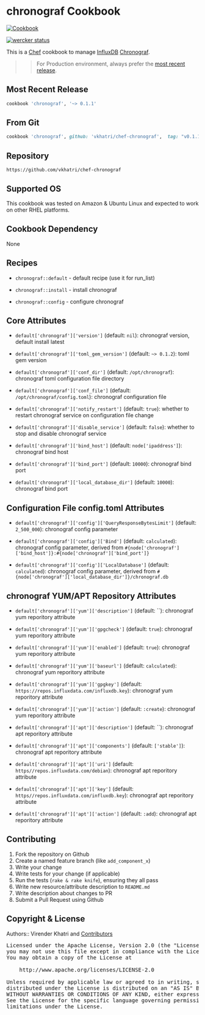 chronograf Cookbook
================

[![Cookbook](http://img.shields.io/badge/cookbook-v0.1.1-green.svg)](https://github.com/vkhatri/chef-chronograf)

[![wercker status](https://app.wercker.com/status/a37daddcb8247592dd78ba1085a9df07/m "wercker status")](https://app.wercker.com/project/bykey/a37daddcb8247592dd78ba1085a9df07)


This is a [Chef] cookbook to manage [InfluxDB] [Chronograf].


>> For Production environment, always prefer the [most recent release](https://supermarket.chef.io/cookbooks/chronograf).


## Most Recent Release

```ruby
cookbook 'chronograf', '~> 0.1.1'
```

## From Git

```ruby
cookbook 'chronograf', github: 'vkhatri/chef-chronograf',  tag: "v0.1.1"
```

## Repository

```
https://github.com/vkhatri/chef-chronograf
```

## Supported OS

This cookbook was tested on Amazon & Ubuntu Linux and expected to work on other RHEL platforms.



## Cookbook Dependency

None


## Recipes

- `chronograf::default` - default recipe (use it for run_list)

- `chronograf::install` - install chronograf

- `chronograf::config` - configure chronograf


## Core Attributes


* `default['chronograf']['version']` (default: `nil`): chronograf version, default install latest

* `default['chronograf']['toml_gem_version']` (default: `~> 0.1.2`): toml gem version

* `default['chronograf']['conf_dir']` (default: `/opt/chronograf`): chronograf toml configuration file directory

* `default['chronograf']['conf_file']` (default: `/opt/chronograf/config.toml`): chronograf configuration file

* `default['chronograf']['notify_restart']` (default: `true`): whether to restart chronograf service on configuration file change

* `default['chronograf']['disable_service']` (default: `false`): whether to stop and disable chronograf service

* `default['chronograf']['bind_host']` (default: `node['ipaddress']`): chronograf bind host

* `default['chronograf']['bind_port']` (default: `10000`): chronograf bind port

* `default['chronograf']['local_database_dir']` (default: `10000`): chronograf bind port



## Configuration File config.toml Attributes

* `default['chronograf']['config']['QueryResponseBytesLimit']` (default: `2_500_000`): chronograf config parameter

* `default['chronograf']['config']['Bind']` (default: `calculated`): chronograf config parameter, derived from `#{node['chronograf']['bind_host']}:#{node['chronograf']['bind_port']}`

* `default['chronograf']['config']['LocalDatabase']` (default: `calculated`): chronograf config parameter, derived from `#{node['chronograf']['local_database_dir']}/chronograf.db`


## chronograf YUM/APT Repository Attributes

* `default['chronograf']['yum']['description']` (default: ``): chronograf yum reporitory attribute

* `default['chronograf']['yum']['gpgcheck']` (default: `true`): chronograf yum reporitory attribute

* `default['chronograf']['yum']['enabled']` (default: `true`): chronograf yum reporitory attribute

* `default['chronograf']['yum']['baseurl']` (default: `calculated`): chronograf yum reporitory attribute

* `default['chronograf']['yum']['gpgkey']` (default: `https://repos.influxdata.com/influxdb.key`): chronograf yum reporitory attribute

* `default['chronograf']['yum']['action']` (default: `:create`): chronograf yum reporitory attribute


* `default['chronograf']['apt']['description']` (default: ``): chronograf apt reporitory attribute

* `default['chronograf']['apt']['components']` (default: `['stable']`): chronograf apt reporitory attribute

* `default['chronograf']['apt']['uri']` (default: `https//repos.influxdata.com/debian`): chronograf apt reporitory attribute

* `default['chronograf']['apt']['key']` (default: `https//repos.influxdata.com/influxdb.key`): chronograf apt reporitory attribute

* `default['chronograf']['apt']['action']` (default: `:add`): chronograf apt reporitory attribute


## Contributing

1. Fork the repository on Github
2. Create a named feature branch (like `add_component_x`)
3. Write your change
4. Write tests for your change (if applicable)
5. Run the tests (`rake & rake knife`), ensuring they all pass
6. Write new resource/attribute description to `README.md`
7. Write description about changes to PR
8. Submit a Pull Request using Github


## Copyright & License

Authors:: Virender Khatri and [Contributors]

<pre>
Licensed under the Apache License, Version 2.0 (the "License");
you may not use this file except in compliance with the License.
You may obtain a copy of the License at

    http://www.apache.org/licenses/LICENSE-2.0

Unless required by applicable law or agreed to in writing, software
distributed under the License is distributed on an "AS IS" BASIS,
WITHOUT WARRANTIES OR CONDITIONS OF ANY KIND, either express or implied.
See the License for the specific language governing permissions and
limitations under the License.
</pre>


[Chef]: https://www.chef.io/
[Chronograf]: https://docs.influxdata.com/chronograf
[InfluxDB]: https://influxdata.com/
[Contributors]: https://github.com/vkhatri/chef-chronograf/graphs/contributors
